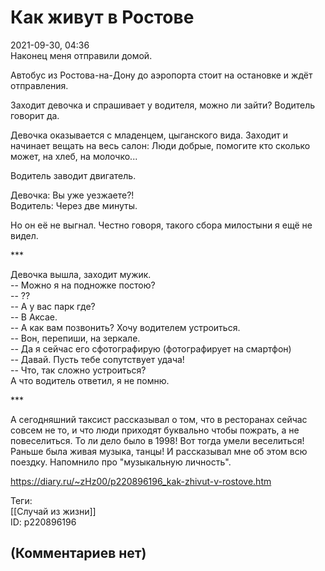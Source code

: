 Как живут в Ростове
===================

  
2021-09-30, 04:36  
 Наконец меня отправили домой.   
   
 Автобус из Ростова-на-Дону до аэропорта стоит на остановке и ждёт отправления.   
   
 Заходит девочка и спрашивает у водителя, можно ли зайти? Водитель говорит да.   
   
 Девочка оказывается с младенцем, цыганского вида. Заходит и начинает вещать на весь салон: Люди добрые, помогите кто сколько может, на хлеб, на молочко...   
   
 Водитель заводит двигатель.   
   
 Девочка: Вы уже уезжаете?!   
 Водитель: Через две минуты.   
   
 Но он её не выгнал. Честно говоря, такого сбора милостыни я ещё не видел.   
   
 \*\*\*   
   
 Девочка вышла, заходит мужик.   
 -- Можно я на подножке постою?   
 -- ??   
 -- А у вас парк где?   
 -- В Аксае.   
 -- А как вам позвонить? Хочу водителем устроиться.   
 -- Вон, перепиши, на зеркале.   
 -- Да я сейчас его сфотографирую (фотографирует на смартфон)   
 -- Давай. Пусть тебе сопутствует удача!   
 -- Что, так сложно устроиться?   
 А что водитель ответил, я не помню.   
   
 \*\*\*   
   
 А сегодняшний таксист рассказывал о том, что в ресторанах сейчас совсем не то, и что люди приходят буквально чтобы пожрать, а не повеселиться. То ли дело было в 1998! Вот тогда умели веселиться! Раньше была живая музыка, танцы! И рассказывал мне об этом всю поездку. Напомнило про "музыкальную личность".   
  
<https://diary.ru/~zHz00/p220896196_kak-zhivut-v-rostove.htm>  
  
Теги:  
[[Случай из жизни]]  
ID: p220896196  


(Комментариев нет)
------------------